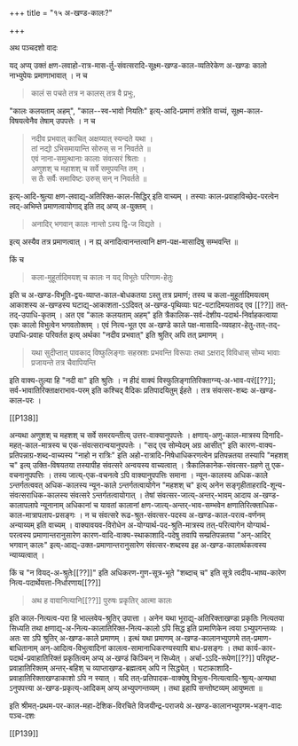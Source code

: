 +++
title = "१५ अ-खण्ड-कालः?"

+++

अथ पञ्चदशो वादः

यद् अप्य् उक्तं क्षण-लवाहो-रात्र-मास-र्तु-संवत्सरादि-सूक्ष्म-खण्ड-काल-व्यतिरेकेण अ-खण्डः कालो नाभ्युपेयः प्रमाणाभावात् । न च 

> कालं स पचते तत्र न कालस् तत्र वै प्रभुः, 

"कालः कलयताम् अहम्", "काल--स्व-भावो नियतिः" इत्य्-आदि-प्रमाणं तत्रेति वाच्यं, सूक्ष्म-काल-विषयत्वेनैव तेषाम् उपपत्तेः । न च 

> नदीव प्रभवात् काचित् अक्षय्यात् स्यन्दते यथा ।  
तां नद्यो ऽभिसमायान्ति सोरुस् स न निवर्तते ॥  
एवं नाना-समुत्थानाः कालाः संवत्सरं श्रिताः ।  
अणुशश् च महाशश् च सर्वे समुपयन्ति तम् ।  
स तैः सर्वैः समाविष्टः उरुस् सन् न निवर्तते ॥ 

इत्य्-आदि-श्रुत्या क्षण-लवाद्य्-अतिरिक्त-काल-सिद्धिर् इति वाच्यम् । तस्याः काल-प्रवाहाविच्छेद-परत्वेन त्वद्-अभिम्ते प्रमाणत्वायोगाद् इति तद् अप्य् अ-युक्तम् । 

> अनादिर् भगवान् कालः नान्तो ऽस्य द्वि-ज विद्यते ।

इत्य् अस्यैव तत्र प्रमाणत्वात् । न ह्य् अनादित्वानन्तत्वानि क्षण-पक्ष-मासादिषु सम्भवन्ति ॥

किं च 

> कला-मुहूर्तादिमयश् च कालः न यद् विभूतेः परिणाम-हेतुः

इति च अ-खण्ड-विभूति-द्वय-व्याप्त-काल-बोधकतया ऽस्तु तत्र प्रमाणं; तस्य च कला-मुहूर्तादिमयत्वम् आकाशस्य अ-खण्डस्य घटाद्य्-आकाशता-ऽऽदिवत् अ-खण्ड-पृथिव्याः घट-पटादिमयतावद् एव [[??]] तत्-तद्-उपाधि-कृतम् । अत एव "कालः कलयताम् अहम्" इति त्रैकालिक-सर्व-देशीय-पदार्थ-निर्वाहकत्वाया एकः कालो विभुत्वेन भगवतोक्तम् । एवं नित्य-भूत एव अ-खण्डे काले पक्ष-मासादि-व्यवहार-हेतु-तत्-तद्-उपाधि-प्रवाहः परिवर्तत इत्य् अर्थका "नदीव प्रभवात्" इति श्रुतिर् अपि तत् प्रमाणम् । 

> यथा सुदीप्तात् पावकाद् विष्फुलिङ्गाः सहस्रशः प्रभवन्ति विरूपाः तथा ऽक्षराद् विविधास् सोम्य भावाः प्रजायन्ते तत्र चैवापियन्ति

इति वाक्य-तुल्या हि "नदी वा" इति श्रुतिः । न हीदं वाक्यं विस्फुलिङ्गातिरिक्ताग्न्य्-अ-भाव-परं[[??]]; सर्व-भावातिरिक्ताक्षराभाव-परम् इति कश्चिद् वैदिकः प्रतिपादयितुम् ईहते । तत्र संवत्सर-शब्दः अ-खण्ड-काल-परः । 

[[P138]]

अन्यथा अणुशश् च महशश् च सर्वे समरयन्तीत्य् उत्तर-वाक्यानुपपत्तेः । क्षणाय्-अणु-काल-मात्रस्य दिनादि-महत्-काल-मात्रस्य च एक-संवत्सरान्वयानुपपत्तेः । "सद् एव सोम्येदम् अग्र आसीत्" इति कारण-वाक्य-प्रतिपन्नाग्र-शब्द-वाच्यस्य "नाहो न रात्रिः" इति अहो-रात्रादि-निषेधाधिकरणत्वेन प्रतिपन्नतया तस्यापि "महशश् च" इत्य् उक्ति-विषयतया तस्यापीह संवत्सरे अन्वयस्य वाच्यत्वात् । त्रैकालिकानेक-संवत्सर-ग्रहणे तु एक-वचनानुपपत्तिः । तस्य जात्य्-एक-वचनत्वे ऽपि वाक्यानुपपत्तिः समाना । न्यून-कालस्य अधिक-काले ऽन्तर्गतत्ववत् अधिक-कालस्य न्यून-काले ऽन्तर्गतत्वायोगेन "महशश् च" इत्य् अनेन सङ्गृहीताहरादि-शून्य-संवत्सराधिक-कालस्य संवत्सरे ऽन्तर्गतत्वायोगात् । तेषां संवत्सर-जात्य्-अन्तर्-भावम् आदाय अ-खण्ड-कालापलापे न्यूनानाम् अधिकानां च यावतां कालानां क्षण-जात्य्-अन्तर्-भाव-सम्भवेन क्षणातिरित्क्ताधिक-काल-मात्रापलाप-प्रसङ्गः । न च संवत्सरे रूढ-श्रुत-संवत्सर-पदस्य अ-खण्ड-काल-परत्व-वर्णनम् अन्याय्यम् इति वाच्यम् । वाक्यावयव-विरोधेन अ-योग्यार्थ-पद-श्रुति-मात्रस्य तत्-परित्यागेन योग्यार्थ-परत्वस्य प्रमाणान्तरानुसारेण कारण-वादि-वाक्य-स्थाकाशादि-पदेषु तवापि सम्प्रतिपन्नतया "अन्-आदिर् भगवान् कालः" इत्य्-आद्य्-उक्त-प्रमाणान्तरानुसारेण संवत्सर-शब्दस्य इह अ-खण्ड-कालार्थकत्वस्य न्याय्यत्वात् ।

किं च "न वियद्-अ-श्रुतेः[[??]]" इति अधिकरण-गुण-सूत्र-भूते "शब्दाच् च" इति सूत्रे त्वदीय-भाष्य-कारेण नित्य-पदार्थेयत्ता-निर्धारणाय[[??]] 

> अथ ह वावानित्यानि[[??]] पुरुषः प्रकृतिर् आत्मा कालः

इति काल-नित्यत्व-परा हि भाल्लवेय-श्रुतिर् उपात्ता । अनेन यथा भूराद्य्-अतिरिक्ताखण्डा प्रकृतिः नित्यतया सिध्यति तथा क्षणाद्य्-अ-नित्य-कालातिरिक्त-नित्य-कालो ऽपि सिद्ध इति प्रामाणिकेन त्वया ऽभ्युपगन्तव्यः । अतः सा ऽपि श्रुतिर् अ-खण्ड-काले प्रमाणम् । इत्थं यथा प्रमाणम् अ-खण्ड-कालानभ्युपगमे तत्-प्रमाण-बाधितानाम् अन्-आदित्व-विभुत्वादिनां कालत्व-सामानाधिकरण्यस्यापि बाध-प्रसङ्गः । तथा कार्य-कार-पदार्थ-प्रवाहातिरिक्तं प्रकृतित्वम् अप्य् अ-खण्डं  किञ्चिन् न सिध्येत् । अर्चा-ऽऽदि-रूपेण[[??]] परिदृष्ट-प्रवाहातिरिक्तम् अन्तर्-बहिश् च व्याप्ताखण्ड-ब्रह्मत्वम् अपि न सिद्ध्येत् । घटाकाशादि-प्रवाहातिरिक्ताखण्डाकाशो ऽपि न स्यात् । यदि तत्-प्रतिपादक-वाक्येषु विभुत्व-नित्यत्वादि-श्रुत्य्-अन्यथा ऽनुपपत्त्या अ-खण्ड-प्रकृत्य्-आदिकम् अप्य् अभ्युपगन्तव्यम् । तथा इहापि सन्तोष्टव्यम् आयुष्मता ॥

इति श्रीमत्-प्रथम-पर-काल-महा-देशिक-विरचिते विजयीन्द्र-पराजये अ-खण्ड-कालानभ्युपगम-भङ्ग-वादः पञ्च-दशः

[[P139]]
